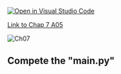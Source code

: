 [![Open in Visual Studio Code](https://classroom.github.com/assets/open-in-vscode-c66648af7eb3fe8bc4f294546bfd86ef473780cde1dea487d3c4ff354943c9ae.svg)](https://classroom.github.com/online_ide?assignment_repo_id=8861731&assignment_repo_type=AssignmentRepo)

[Link to Chap 7 A05](https://docs.google.com/presentation/d/16Lg15We_18LVyquswkjr61CDRxR3O9uaTISKX7v8thc/edit#slide=id.g11964d7f164_0_0)

![Ch07](https://nimbus-screenshots.s3.amazonaws.com/s/e7c80f81a3c895e453a278b50d0fa8a2.png)

## Compete the "main.py"



